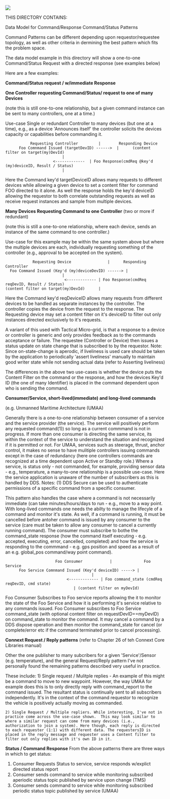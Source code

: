 
![](https://github.com/psmass/DDSexamples/blob/master/RtiAsOne.png)


THIS DIRECTORY CONTAINS:

Data Model for Command/Response Command/Status Patterns

Command Patterns can be different depending upon requestor/requestee topology, as well as other criteria in dermining the best pattern which fits the problem space.  

The data model example in this directory will show a one-to-one Command/Status Request with a directed response (see examples below)

Here are a few examples:

**Command/Status request / w/immediate Response**

**One Controller requesting Command/Status/ request to one of many Devices**

(note this is still one-to-one relationship, but a given command instance can be sent to many controllers, one at a time.)

Use-case Single or redundant Controller to many devices (but one at a time), e.g., as a device 'Announces itself' the controller solicits the devices capacity or capabilities before commanding it.

	           Requesting Controller 		 |		  Responding Device
	      Foo Comnmand Issued (targetDevID) ------>	 |      (content filter on target(my)DevId)
							 |
				         <-------------  | Foo Response(cmdReq @key'd (my)deviceID, Result / Status)
					 		 | 

Here the Command key'd targetDeviceID allows many requests to different devices while allowing a given device to set a content filter for command FOO directed to it alone. As well the response holds the key'd deviceID allowing the requestor to both correlate outstanding requests as well as receive request instances and sample from multiple devices.


**Many Devices Requesting Command to one Controller** (two or more if redundant)

(note this is still a one-to-one relationship, where each device, sends an instance of the same command to one controller.)

Use-case for this example may be within the same system above but where the multiple devices are each, individually requesting something of the controller (e.g., approval to be accepted on the system).


	            Requesting Device            	 |		Responding Controller
      Foo Command Issued (Key'd (my)deviceDevID) ------> |
							 |
			                  <------------- | Foo Response(cmdReq reqDevID, Result / Status)
	(content filter on target(my)DevId)		 | 

Here the Command key'd reqDeviceID allows many requests from different devices to be handled as separate instances by the controller. The controller copies the device from the request to the response. The Requesting device may set a content filter on it's deviceID to filter out only instances directed exclusively to it's requests. 

A variant of this used with Tactical Micro-grid, is that a response to a device or controller is generic and only provides feedback as to the commands acceptance or failure. The requestee (Controller or Device) then issues a status update on state change that is subscribed to by the requestor. Note: Since on-state-change is aperodic, if liveliness is used care should be taken by the application to periodically 'assert liveliness' manually to maintain good writer state while not sending actual data (refer to Asserting liveliness)

The differences in the above two use-cases is whether the device puts the Content Filter on the command or the response, and how the devices Key'd ID (the one of many Identifier) is placed in the command dependent upon who is sending the command.

**Consumer/Service, short-lived(immediate) and long-lived commands**

(e.g. Unmanned Maritime Architecture (UMAA)

Generally there is a one-to-one relationship between consumer of a service and the service provider (the service).  The service will positively perform any requested command(1)) so long as a current commmand is not in progress. If more than one consumer is directing the same service, its within the context of the service to understand the situation and recognized if it is permitted or not. For UMAA, services such as steerage, thrust, anchor control, it makes no sense to have mulitiple controllers issuing commands except in the case of redundancy (here one controllers commands are recognized at a time dependent upon Active or Standby role.)  Where a service, is status only - not commanded, for example, providing sensor data - e.g., temperature, a many-to-one relationship is a possible use-case. Here the service application is unaware of the number of subscribers as this is handled by DDS. 
Notes: (1) DDS Secure can be  used to authenticate permissions of a specific command from a specific consumer.

This pattern also handles the case where a command is not necessarily immediate (can take minutes/hours/days to run - e.g., move to a way point. With long-lived commands one needs the abilty to manage the lifecyle of a command and monitor it's state.
As well, if a command is running, it must be cancelled before antoher command is issued by any consumer to the service (care must be taken to allow any consumer to cancel a currently running command). The consumer must subscribe to bothe the command_state response (how the command itself executing - e.g. accepted, executing, error, cancelled, completed) and how the service is responding to the commmand - e.g. gps position and speed as a result of an e.g. global_pos command/way point command).


	                      Foo Consumer 		 	  |	             Foo Service
	      Foo Service Comnmand Issued (Key'd deviceID) -----> |
	 	       		 	  	    	  	  |
					           <------------- | Foo command_state (cmdReq reqDevID, cmd state)
							  	  | (content filter on myDevId)

Foo Consumer Subscribes to Foo service reports allowing the it to monitor the state of the Foo Service and how it is performing it's service relative to any commands issued.
Foo Consumer subscribes to Foo Service command_state (with optional content filter on requestDevID==myDevID) on command_state to monitor the command.  It may cancel a command by a DDS dispose operation and then monitor the command_state for cancel (or complete/error etc if the command terminated prior to cancel processing).

**Connext Request / Reply patterns**
(refer to Chapter 26 of teh Connext Core Libraries manual)

Other the one publisher to many subcribers for a given 'Service'/Sensor (e.g. temperature), and the general Request/Reply pattern I've not personally found the remaining patterns described very useful in practice.

These include:
	1) Single request / Mulitple replies - An example of this might be a command to move to new waypoint. However, the way UMAA for example does this is to only directly reply with command_report to the command issued. The resultant status is continually sent to all subscribers independently. It's in the context of the command requestor to recognize the vehicle is positively actually moving as commanded.

	2) Single Request / Multiple repliers. While interesting, I've not in practice come across the use-case shown.  This may look similar to where a similar request can come from many devices (i.e., authorization to join a system). Here though, each reply is directed to each requester (1:1) with different data. The requestersID is placed in the reply message and requester uses a Content filter to filter out only replies with it's own ID in it.

**Status / Command Response**
From the above patterns there are three ways in which to get status:
1) Consumer Requests Status to service, service responds w/explict directed status report
2) Consumer sends command to service while monitoring subscribed aperiodic status topic published by service upon change (TMS)
3) Consumer sends command to service while monitoring subscribed periodic status topic published by service (UMAA) 

